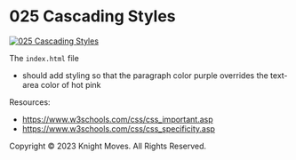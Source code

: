 # 025 Cascading Styles

[![025 Cascading Styles](https://img.youtube.com/vi/GWzgqZk4KaE/0.jpg)](https://www.youtube.com/watch?v=GWzgqZk4KaE)

The `index.html` file
- should add styling so that the paragraph color purple overrides the text-area color of hot pink

Resources:
- https://www.w3schools.com/css/css_important.asp
- https://www.w3schools.com/css/css_specificity.asp


Copyright &copy; 2023 Knight Moves. All Rights Reserved.
